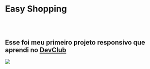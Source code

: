 <h1>Easy Shopping</h1>
<br>
<br>
<h2>Esse foi meu primeiro projeto responsivo que aprendi no <a href="https://rodolfomori.com.br/devclub">DevClub</a></h2>

<img src="https://github.com/cristorodrigo/easy-shopping/blob/master/assets/Desktop.png?raw=true"/>
